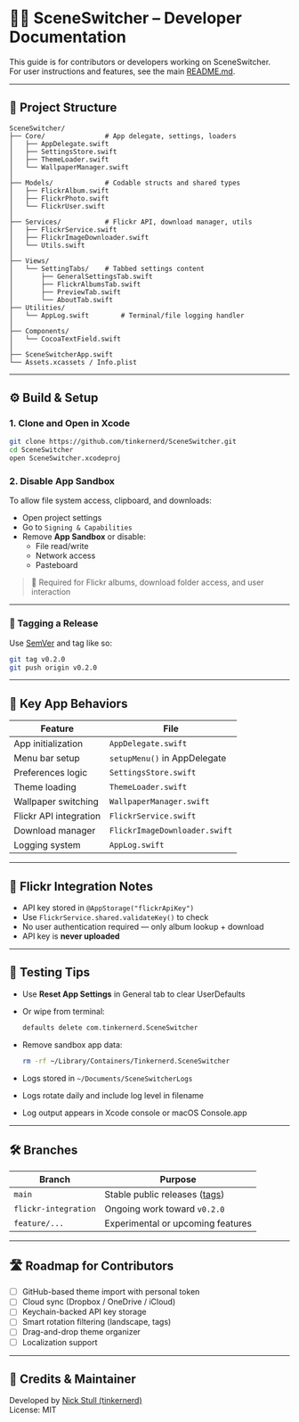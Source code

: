 # 🧑‍💻 SceneSwitcher – Developer Documentation

This guide is for contributors or developers working on SceneSwitcher.  
For user instructions and features, see the main [README.md](./README.md).

---

## 🧱 Project Structure

```
SceneSwitcher/
├── Core/               # App delegate, settings, loaders
│   ├── AppDelegate.swift
│   ├── SettingsStore.swift
│   ├── ThemeLoader.swift
│   └── WallpaperManager.swift
│
├── Models/             # Codable structs and shared types
│   ├── FlickrAlbum.swift
│   ├── FlickrPhoto.swift
│   └── FlickrUser.swift
│
├── Services/           # Flickr API, download manager, utils
│   ├── FlickrService.swift
│   ├── FlickrImageDownloader.swift
│   └── Utils.swift
│
├── Views/
│   └── SettingTabs/    # Tabbed settings content
│       ├── GeneralSettingsTab.swift
│       ├── FlickrAlbumsTab.swift
│       ├── PreviewTab.swift
│       └── AboutTab.swift
├── Utilities/
│   └── AppLog.swift        # Terminal/file logging handler
│
├── Components/
│   └── CocoaTextField.swift
│
├── SceneSwitcherApp.swift
└── Assets.xcassets / Info.plist
```

---

## ⚙️ Build & Setup

### 1. Clone and Open in Xcode

```bash
git clone https://github.com/tinkernerd/SceneSwitcher.git
cd SceneSwitcher
open SceneSwitcher.xcodeproj
```

### 2. Disable App Sandbox

To allow file system access, clipboard, and downloads:

- Open project settings
- Go to `Signing & Capabilities`
- Remove **App Sandbox** or disable:
  - File read/write
  - Network access
  - Pasteboard

> 🔐 Required for Flickr albums, download folder access, and user interaction

---
### 🔖 Tagging a Release

Use [SemVer](./VERSIONING.md) and tag like so:

```bash
git tag v0.2.0
git push origin v0.2.0
```
---

## 🔧 Key App Behaviors

| Feature                    | File                        |
|---------------------------|-----------------------------|
| App initialization        | `AppDelegate.swift`         |
| Menu bar setup            | `setupMenu()` in AppDelegate |
| Preferences logic         | `SettingsStore.swift`       |
| Theme loading             | `ThemeLoader.swift`         |
| Wallpaper switching       | `WallpaperManager.swift`    |
| Flickr API integration    | `FlickrService.swift`       |
| Download manager          | `FlickrImageDownloader.swift` |
| Logging system            | `AppLog.swift`                |


---

## 🔐 Flickr Integration Notes

- API key stored in `@AppStorage("flickrApiKey")`
- Use `FlickrService.shared.validateKey()` to check
- No user authentication required — only album lookup + download
- API key is **never uploaded**

---

## 🧪 Testing Tips

- Use **Reset App Settings** in General tab to clear UserDefaults
- Or wipe from terminal:
  ```bash
  defaults delete com.tinkernerd.SceneSwitcher
  ```

- Remove sandbox app data:
  ```bash
  rm -rf ~/Library/Containers/Tinkernerd.SceneSwitcher
  ```
  
- Logs stored in `~/Documents/SceneSwitcherLogs`
- Logs rotate daily and include log level in filename
- Log output appears in Xcode console or macOS Console.app

---

## 🛠 Branches

| Branch                | Purpose                              |
|-----------------------|--------------------------------------|
| `main`                | Stable public releases ([tags](https://github.com/tinkernerd/SceneSwitcher/tags)) |
| `flickr-integration`  | Ongoing work toward `v0.2.0`         |
| `feature/...`         | Experimental or upcoming features    |

---

## 🛣 Roadmap for Contributors

- [ ] GitHub-based theme import with personal token
- [ ] Cloud sync (Dropbox / OneDrive / iCloud)
- [ ] Keychain-backed API key storage
- [ ] Smart rotation filtering (landscape, tags)
- [ ] Drag-and-drop theme organizer
- [ ] Localization support

---

## 👥 Credits & Maintainer

Developed by [Nick Stull (tinkernerd)](https://github.com/tinkernerd)  
License: MIT

